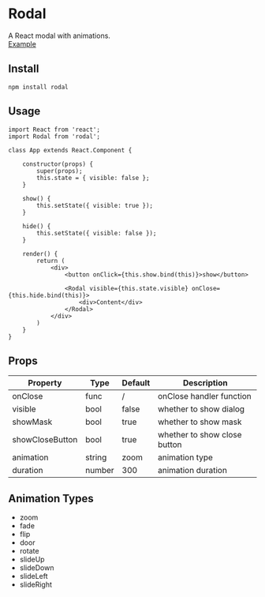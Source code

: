 # Rodal
A React modal with animations.  
[Example](http://rodal.cn)

## Install

    npm install rodal

## Usage

    import React from 'react';
    import Rodal from 'rodal';
    
    class App extends React.Component {
    
        constructor(props) {
            super(props);
            this.state = { visible: false };
        }
    
        show() {
            this.setState({ visible: true });
        }
    
        hide() {
            this.setState({ visible: false });
        }
    
        render() {
            return (
                <div>
                    <button onClick={this.show.bind(this)}>show</button>
    
                    <Rodal visible={this.state.visible} onClose={this.hide.bind(this)}>
                        <div>Content</div>
                    </Rodal>
                </div>
            )
        }
    }

## Props

Property|Type|Default|Description
---|---|---|---
onClose|func|/|onClose handler function
visible|bool|false|whether to show dialog
showMask|bool|true|whether to show mask
showCloseButton|bool|true|whether to show close button
animation|string|zoom|animation type
duration|number|300|animation duration

## Animation Types
* zoom
* fade
* flip
* door
* rotate
* slideUp
* slideDown
* slideLeft
* slideRight
